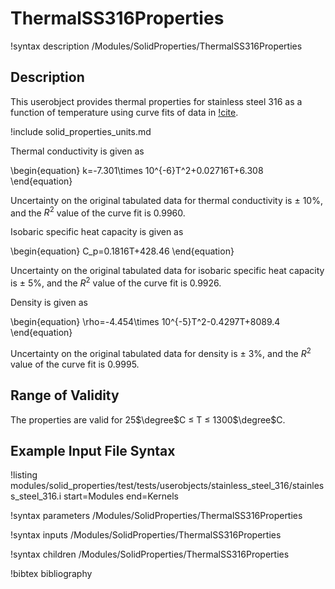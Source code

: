 # ThermalSS316Properties

!syntax description /Modules/SolidProperties/ThermalSS316Properties

## Description

This userobject provides thermal properties for
stainless steel 316 as a function of temperature using curve fits
of data in [!cite](mills).

!include solid_properties_units.md

Thermal conductivity is given as

\begin{equation}
k=-7.301\times 10^{-6}T^2+0.02716T+6.308
\end{equation}

Uncertainty on the original tabulated
data for thermal conductivity is $\pm$ 10%, and the $R^2$ value of the curve fit is 0.9960.

Isobaric specific heat capacity is given as

\begin{equation}
C_p=0.1816T+428.46
\end{equation}

Uncertainty on the original tabulated data
for isobaric specific heat capacity is $\pm$ 5%, and the $R^2$ value of the curve fit is 0.9926.

Density is given as

\begin{equation}
\rho=-4.454\times 10^{-5}T^2-0.4297T+8089.4
\end{equation}

Uncertainty on the original
tabulated data for density is $\pm$ 3%, and the $R^2$ value of the curve
fit is 0.9995.

## Range of Validity

The properties are valid for 25$\degree$C $\le$ T $\le$ 1300$\degree$C.

## Example Input File Syntax

!listing modules/solid_properties/test/tests/userobjects/stainless_steel_316/stainless_steel_316.i
  start=Modules
  end=Kernels

!syntax parameters /Modules/SolidProperties/ThermalSS316Properties

!syntax inputs /Modules/SolidProperties/ThermalSS316Properties

!syntax children /Modules/SolidProperties/ThermalSS316Properties

!bibtex bibliography
